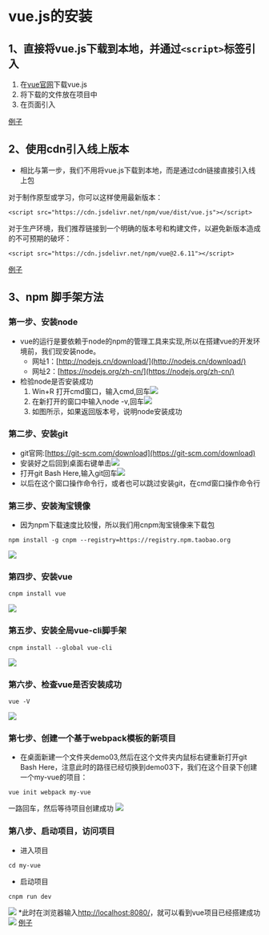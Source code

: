# vue.js的安装
## 1、直接将vue.js下载到本地，并通过```<script>```标签引入
1. 在[vue官网](https://cn.vuejs.org/v2/guide/installation.html#%E7%9B%B4%E6%8E%A5%E7%94%A8-lt-script-gt-%E5%BC%95%E5%85%A5)下载vue.js
2. 将下载的文件放在项目中
3. 在页面引入

[例子](https://github.com/yuan525/vue-notes/blob/master/day01/demo01/new_file.html)
 
 

## 2、使用cdn引入线上版本
* 相比与第一步，我们不用将vue.js下载到本地，而是通过cdn链接直接引入线上包

对于制作原型或学习，你可以这样使用最新版本：
``` 
<script src="https://cdn.jsdelivr.net/npm/vue/dist/vue.js"></script>
```
对于生产环境，我们推荐链接到一个明确的版本号和构建文件，以避免新版本造成的不可预期的破坏：
``` 
<script src="https://cdn.jsdelivr.net/npm/vue@2.6.11"></script>
```
[例子](https://github.com/yuan525/vue-notes/blob/master/day01/demo02/new_file.html)
## 3、npm 脚手架方法
### 第一步、安装node
* vue的运行是要依赖于node的npm的管理工具来实现,所以在搭建vue的开发环境前，我们现安装node。
  * 网址1：[http://nodejs.cn/download/](http://nodejs.cn/download/)
  * 网址2：[https://nodejs.org/zh-cn/](https://nodejs.org/zh-cn/)
* 检验node是否安装成功
   1. Win+R 打开cmd窗口，输入cmd,回车![](day01_files/1.jpg)
   2. 在新打开的窗口中输入node -v,回车![](day01_files/2.jpg)
   3. 如图所示，如果返回版本号，说明node安装成功

### 第二步、安装git
* git官网:[https://git-scm.com/download](https://git-scm.com/download)
* 安装好之后回到桌面右键单击![](day01_files/3.jpg)
* 打开git Bash Here,输入git回车![](day01_files/4.jpg)
* 以后在这个窗口操作命令行，或者也可以跳过安装git，在cmd窗口操作命令行

### 第三步、安装淘宝镜像
* 因为npm下载速度比较慢，所以我们用cnpm淘宝镜像来下载包
```
npm install -g cnpm --registry=https://registry.npm.taobao.org
```
  ![](day01_files/5.jpg)
  
### 第四步、安装vue
```
cnpm install vue 
```
![](day01_files/6.jpg)

### 第五步、安装全局vue-cli脚手架
```
cnpm install --global vue-cli
```
![](day01_files/7.jpg)
### 第六步、检查vue是否安装成功
```
vue -V
```
![](day01_files/8.jpg)

### 第七步、创建一个基于webpack模板的新项目
* 在桌面新建一个文件夹demo03,然后在这个文件夹内鼠标右键重新打开git Bash Here，注意此时的路径已经切换到demo03下，我们在这个目录下创建一个my-vue的项目：
```
vue init webpack my-vue
```
一路回车，然后等待项目创建成功
![](day01_files/9.jpg)

### 第八步、启动项目，访问项目
* 进入项目
```
cd my-vue
```
* 启动项目
```
cnpm run dev
```
![](day01_files/10.jpg)
*此时在浏览器输入[http://localhost:8080/](http://localhost:8080/)，就可以看到vue项目已经搭建成功
![](day01_files/11.jpg)
[例子](https://github.com/yuan525/vue-notes/tree/master/day01/demo03/my-vue)
